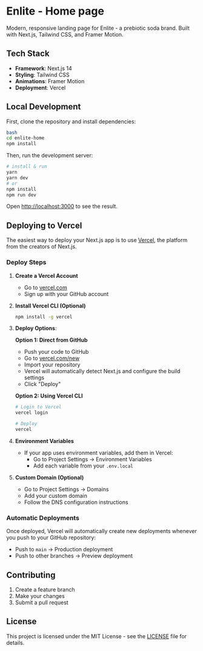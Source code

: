 # Enlite - Home page

Modern, responsive landing page for Enlite - a prebiotic soda brand. Built with Next.js, Tailwind CSS, and Framer Motion.

## Tech Stack

- **Framework**: Next.js 14
- **Styling**: Tailwind CSS
- **Animations**: Framer Motion
- **Deployment**: Vercel

## Local Development

First, clone the repository and install dependencies:

```bash
bash
cd enlite-home
npm install
```

Then, run the development server:

```bash
# install & run
yarn
yarn dev
# or
npm install
npm run dev
```

Open [http://localhost:3000](http://localhost:3000) to see the result.

## Deploying to Vercel

The easiest way to deploy your Next.js app is to use [Vercel](https://vercel.com), the platform from the creators of Next.js.

### Deploy Steps

1. **Create a Vercel Account**
   - Go to [vercel.com](https://vercel.com)
   - Sign up with your GitHub account

2. **Install Vercel CLI (Optional)**

   ```bash
   npm install -g vercel
   ```

3. **Deploy Options**:

   **Option 1: Direct from GitHub**
   - Push your code to GitHub
   - Go to [vercel.com/new](https://vercel.com/new)
   - Import your repository
   - Vercel will automatically detect Next.js and configure the build settings
   - Click "Deploy"

   **Option 2: Using Vercel CLI**

   ```bash
   # Login to Vercel
   vercel login

   # Deploy
   vercel
   ```

4. **Environment Variables**
   - If your app uses environment variables, add them in Vercel:
     - Go to Project Settings → Environment Variables
     - Add each variable from your `.env.local`

5. **Custom Domain (Optional)**
   - Go to Project Settings → Domains
   - Add your custom domain
   - Follow the DNS configuration instructions

### Automatic Deployments

Once deployed, Vercel will automatically create new deployments whenever you push to your GitHub repository:

- Push to `main` → Production deployment
- Push to other branches → Preview deployment

## Contributing

1. Create a feature branch
2. Make your changes
3. Submit a pull request

## License

This project is licensed under the MIT License - see the [LICENSE](LICENSE) file for details.
